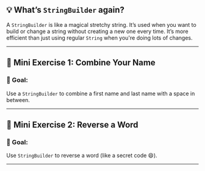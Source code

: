 ## 💡 What’s `StringBuilder` again?

A `StringBuilder` is like a magical stretchy string. It’s used when you want to build or change a string without creating a new one every time. It’s more efficient than just using regular `String` when you're doing lots of changes.

---

## 🧪 Mini Exercise 1: Combine Your Name

### 📝 Goal:
Use a `StringBuilder` to combine a first name and last name with a space in between.

---

## 🔁 Mini Exercise 2: Reverse a Word

### 📝 Goal:
Use `StringBuilder` to reverse a word (like a secret code 😄).

---

